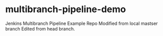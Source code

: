 
# multibranch-pipeline-demo
Jenkins Multibranch Pipeline Example Repo
Modified from local mastser branch Edited from head branch.
